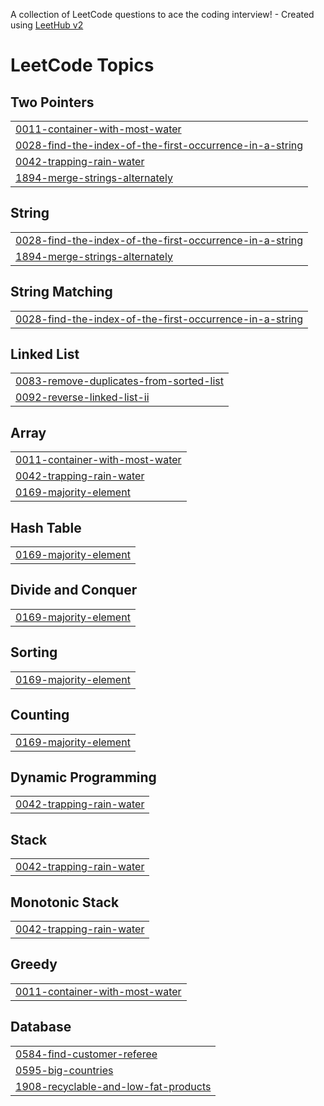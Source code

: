 A collection of LeetCode questions to ace the coding interview! - Created using [LeetHub v2](https://github.com/arunbhardwaj/LeetHub-2.0)
<!---LeetCode Topics Start-->
# LeetCode Topics
## Two Pointers
|  |
| ------- |
| [0011-container-with-most-water](https://github.com/prajaktapawar16/DSA_JAVA/tree/master/0011-container-with-most-water) |
| [0028-find-the-index-of-the-first-occurrence-in-a-string](https://github.com/prajaktapawar16/DSA_JAVA/tree/master/0028-find-the-index-of-the-first-occurrence-in-a-string) |
| [0042-trapping-rain-water](https://github.com/prajaktapawar16/DSA_JAVA/tree/master/0042-trapping-rain-water) |
| [1894-merge-strings-alternately](https://github.com/prajaktapawar16/DSA_JAVA/tree/master/1894-merge-strings-alternately) |
## String
|  |
| ------- |
| [0028-find-the-index-of-the-first-occurrence-in-a-string](https://github.com/prajaktapawar16/DSA_JAVA/tree/master/0028-find-the-index-of-the-first-occurrence-in-a-string) |
| [1894-merge-strings-alternately](https://github.com/prajaktapawar16/DSA_JAVA/tree/master/1894-merge-strings-alternately) |
## String Matching
|  |
| ------- |
| [0028-find-the-index-of-the-first-occurrence-in-a-string](https://github.com/prajaktapawar16/DSA_JAVA/tree/master/0028-find-the-index-of-the-first-occurrence-in-a-string) |
## Linked List
|  |
| ------- |
| [0083-remove-duplicates-from-sorted-list](https://github.com/prajaktapawar16/DSA_JAVA/tree/master/0083-remove-duplicates-from-sorted-list) |
| [0092-reverse-linked-list-ii](https://github.com/prajaktapawar16/DSA_JAVA/tree/master/0092-reverse-linked-list-ii) |
## Array
|  |
| ------- |
| [0011-container-with-most-water](https://github.com/prajaktapawar16/DSA_JAVA/tree/master/0011-container-with-most-water) |
| [0042-trapping-rain-water](https://github.com/prajaktapawar16/DSA_JAVA/tree/master/0042-trapping-rain-water) |
| [0169-majority-element](https://github.com/prajaktapawar16/DSA_JAVA/tree/master/0169-majority-element) |
## Hash Table
|  |
| ------- |
| [0169-majority-element](https://github.com/prajaktapawar16/DSA_JAVA/tree/master/0169-majority-element) |
## Divide and Conquer
|  |
| ------- |
| [0169-majority-element](https://github.com/prajaktapawar16/DSA_JAVA/tree/master/0169-majority-element) |
## Sorting
|  |
| ------- |
| [0169-majority-element](https://github.com/prajaktapawar16/DSA_JAVA/tree/master/0169-majority-element) |
## Counting
|  |
| ------- |
| [0169-majority-element](https://github.com/prajaktapawar16/DSA_JAVA/tree/master/0169-majority-element) |
## Dynamic Programming
|  |
| ------- |
| [0042-trapping-rain-water](https://github.com/prajaktapawar16/DSA_JAVA/tree/master/0042-trapping-rain-water) |
## Stack
|  |
| ------- |
| [0042-trapping-rain-water](https://github.com/prajaktapawar16/DSA_JAVA/tree/master/0042-trapping-rain-water) |
## Monotonic Stack
|  |
| ------- |
| [0042-trapping-rain-water](https://github.com/prajaktapawar16/DSA_JAVA/tree/master/0042-trapping-rain-water) |
## Greedy
|  |
| ------- |
| [0011-container-with-most-water](https://github.com/prajaktapawar16/DSA_JAVA/tree/master/0011-container-with-most-water) |
## Database
|  |
| ------- |
| [0584-find-customer-referee](https://github.com/prajaktapawar16/DSA_JAVA/tree/master/0584-find-customer-referee) |
| [0595-big-countries](https://github.com/prajaktapawar16/DSA_JAVA/tree/master/0595-big-countries) |
| [1908-recyclable-and-low-fat-products](https://github.com/prajaktapawar16/DSA_JAVA/tree/master/1908-recyclable-and-low-fat-products) |
<!---LeetCode Topics End-->